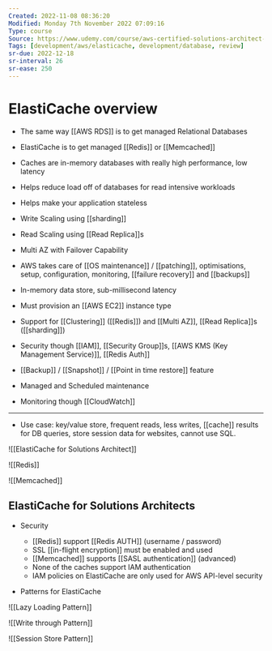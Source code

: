 ```yaml
---
Created: 2022-11-08 08:36:20
Modified: Monday 7th November 2022 07:09:16
Type: course
Source: https://www.udemy.com/course/aws-certified-solutions-architect-associate-saa-c01/?xref=E0Aed11STH4LPUQvCz0GJFABTmM=
Tags: [development/aws/elasticache, development/database, review]
sr-due: 2022-12-18
sr-interval: 26
sr-ease: 250
---
```


# ElastiCache overview

- The same way [[AWS RDS]] is to get managed Relational Databases
- ElastiCache is to get managed [[Redis]] or [[Memcached]]
- Caches are in-memory databases with really high performance, low latency
- Helps reduce load off of databases for read intensive workloads
- Helps make your application stateless
- Write Scaling using [[sharding]]
- Read Scaling using [[Read Replica]]s
- Multi AZ with Failover Capability
- AWS takes care of [[OS maintenance]] / [[patching]], optimisations, setup, configuration, monitoring, [[failure recovery]] and [[backups]]

- In-memory data store, sub-millisecond latency
- Must provision an [[AWS EC2]] instance type
- Support for [[Clustering]] ([[Redis]]) and [[Multi AZ]], [[Read Replica]]s ([[sharding]])
- Security though [[IAM]], [[Security Group]]s, [[AWS KMS (Key Management Service)]], [[Redis Auth]]
- [[Backup]] / [[Snapshot]] / [[Point in time restore]] feature
- Managed and Scheduled maintenance
- Monitoring though [[CloudWatch]]

---

- Use case: key/value store, frequent reads, less writes, [[cache]] results for DB queries, store session data for websites, cannot use SQL.

![[ElastiCache for Solutions Architect]]

![[Redis]]

![[Memcached]]

## ElastiCache for Solutions Architects

- Security
    - [[Redis]] support [[Redis AUTH]] (username / password)
    - SSL [[in-flight encryption]] must be enabled and used
    - [[Memcached]] supports [[SASL authentication]] (advanced)
    - None of the caches support IAM authentication
    - IAM policies on ElastiCache are only used for AWS API-level security

- Patterns for ElastiCache

![[Lazy Loading Pattern]]

![[Write through Pattern]]

![[Session Store Pattern]]